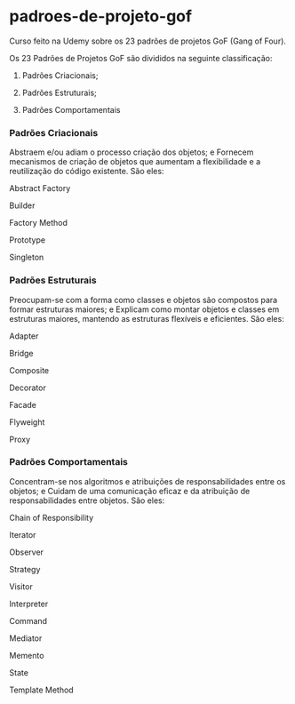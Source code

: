 # padroes-de-projeto-gof

Curso feito na Udemy sobre os 23 padrões de projetos GoF (Gang of Four).

Os 23 Padrões de Projetos GoF são divididos na seguinte classificação:

1) Padrões Criacionais;

2) Padrões Estruturais; 

3) Padrões Comportamentais



### Padrões Criacionais

Abstraem e/ou adiam o processo criação dos objetos; e
Fornecem mecanismos de criação de objetos que aumentam a flexibilidade e a reutilização do código existente.
São eles:

Abstract Factory

Builder

Factory Method

Prototype

Singleton


### Padrões Estruturais

Preocupam-se com a forma como classes e objetos são compostos para formar estruturas maiores; e
Explicam como montar objetos e classes em estruturas maiores, mantendo as estruturas flexíveis e eficientes.
São eles:

Adapter

Bridge

Composite

Decorator

Facade

Flyweight

Proxy


### Padrões Comportamentais

Concentram-se nos algoritmos e atribuições de responsabilidades entre os objetos; e
Cuidam de uma comunicação eficaz e da atribuição de responsabilidades entre objetos.
São eles:

Chain of Responsibility

Iterator

Observer

Strategy

Visitor

Interpreter

Command

Mediator

Memento

State

Template Method
